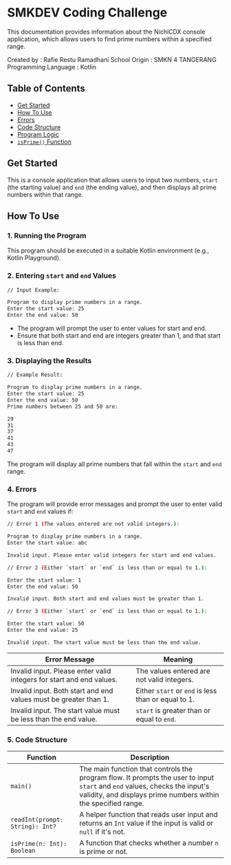 # SMKDEV Coding Challenge

This documentation provides information about the NichiCDX console application, which allows users to find prime numbers within a specified range.

Created by            : Rafie Restu Ramadhani
School Origin         : SMKN 4 TANGERANG
Programming Language  : Kotlin

## Table of Contents
- [Get Started]()
- [How To Use]()
- [Errors]()
- [Code Structure]()
- [Program Logic]()
- [`isPrime()` Function]()

## Get Started

This is a console application that allows users to input two numbers, `start` (the starting value) and `end` (the ending value), and then displays all prime numbers within that range.

## How To Use

### 1. Running the Program

This program should be executed in a suitable Kotlin environment (e.g., Kotlin Playground).

### 2. Entering `start` and `end` Values

```bash
// Input Example:

Program to display prime numbers in a range.
Enter the start value: 25
Enter the end value: 50
```

- The program will prompt the user to enter values for start and end.
- Ensure that both start and end are integers greater than 1, and that start is less than end.

### 3. Displaying the Results

```bash
// Example Result:

Program to display prime numbers in a range.
Enter the start value: 25
Enter the end value: 50
Prime numbers between 25 and 50 are:

29
31
37
41
43
47
```

The program will display all prime numbers that fall within the `start` and `end` range.

### 4. Errors

The program will provide error messages and prompt the user to enter valid `start` and `end` values if:

```bash
// Error 1 (The values entered are not valid integers.):

Program to display prime numbers in a range.
Enter the start value: abc

Invalid input. Please enter valid integers for start and end values.

// Error 2 (Either `start` or `end` is less than or equal to 1.):

Enter the start value: 1
Enter the end value: 50

Invalid input. Both start and end values must be greater than 1.

// Error 3 (Either `start` or `end` is less than or equal to 1.):

Enter the start value: 50
Enter the end value: 25

Invalid input. The start value must be less than the end value.
```

| Error Message                                | Meaning                                        |
| ------------------------------------------- | ---------------------------------------------- |
| Invalid input. Please enter valid integers for start and end values. | The values entered are not valid integers.     |
| Invalid input. Both start and end values must be greater than 1. | Either `start` or `end` is less than or equal to 1. |
| Invalid input. The start value must be less than the end value. | `start` is greater than or equal to `end`.     |

### 5. Code Structure

| Function                   | Description                                                                                              |
| -------------------------- | -------------------------------------------------------------------------------------------------------- |
| `main()`                   | The main function that controls the program flow. It prompts the user to input `start` and `end` values, checks the input's validity, and displays prime numbers within the specified range. |
| `readInt(prompt: String): Int?` | A helper function that reads user input and returns an `Int` value if the input is valid or `null` if it's not. |
| `isPrime(n: Int): Boolean` | A function that checks whether a number `n` is prime or not.                                            |
